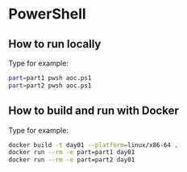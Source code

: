 # PowerShell

## How to run locally
Type for example:
```bash
part=part1 pwsh aoc.ps1
part=part2 pwsh aoc.ps1
```

## How to build and run with Docker
Type for example:
```bash
docker build -t day01 --platform=linux/x86-64 .
docker run --rm -e part=part1 day01
docker run --rm -e part=part2 day01
```